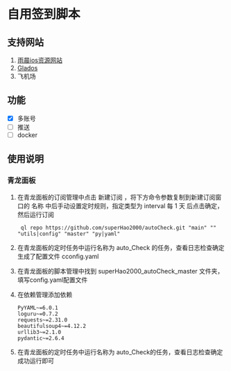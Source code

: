 # 自用签到脚本

## 支持网站

1. [雨晨ios资源网站](https://yuchen.tonghuaios.com/)
2. [Glados](https://glados.rocks/)
3. 飞机场

## 功能

- [x] 多账号
- [ ] 推送
- [ ] docker

## 使用说明

### 青龙面板

1. 在青龙面板的订阅管理中点击 新建订阅 ，将下方命令参数复制到新建订阅窗口的 名称 中后手动设置定时规则，指定类型为 interval
   每 1 天 后点击确定，然后运行订阅

   ```angular2html
    ql repo https://github.com/superHao2000/autoCheck.git "main" "" "utils|config" "master" "py|yaml"
   ```

2. 在青龙面板的定时任务中运行名称为 auto_Check 的任务，查看日志检查确定生成了配置文件 cconfig.yaml

3. 在青龙面板的脚本管理中找到 superHao2000_autoCheck_master 文件夹，填写config.yaml配置文件

4. 在依赖管理添加依赖
    ```
   PyYAML~=6.0.1
   loguru~=0.7.2
   requests~=2.31.0
   beautifulsoup4~=4.12.2
   urllib3~=2.1.0
   pydantic~=2.6.4
   ```
5. 在青龙面板的定时任务中运行名称为 auto_Check的任务，查看日志检查确定成功运行即可
